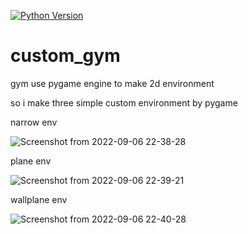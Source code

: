 [![Python Version](https://img.shields.io/badge/python->=3.6-blue.svg?style=flat-square)](#python) 

# custom_gym

gym use pygame engine to make 2d environment

so i make three simple custom environment by pygame

narrow env

![Screenshot from 2022-09-06 22-38-28](https://user-images.githubusercontent.com/24292848/188650199-e632f1fa-ca19-41ec-9484-3c3d00dcec85.png)

plane env

![Screenshot from 2022-09-06 22-39-21](https://user-images.githubusercontent.com/24292848/188650322-99b7cf8c-4e5b-4fda-a0a7-a88a47439e62.png)

wallplane env

![Screenshot from 2022-09-06 22-40-28](https://user-images.githubusercontent.com/24292848/188650432-832fcf56-af25-47dd-b120-69241ca4d2d7.png)

